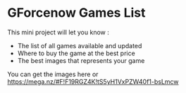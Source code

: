# GForcenow Games List

This mini project will let you know :

* The list of all games available and updated
* Where to buy the game at the best price
* The best images that represents your game

You can get the images here or https://mega.nz/#F!F19RGZ4K!tS5yH1VxPZW40f1-bsLmcw
